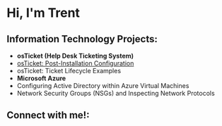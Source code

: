 <h1>Hi, I'm Trent</h1>

<h2> Information Technology Projects:</h2>

- <b> osTicket (Help Desk Ticketing System) </b>
- [osTicket: Post-Installation Configuration](https://github.com/trentnreed/post-install-config)
- osTicket: Ticket Lifecycle Examples
- <b>Microsoft Azure</b>
- Configuring Active Directory within Azure Virtual Machines
- Network Security Groups (NSGs) and Inspecting Network Protocols

<h2> Connect with me!: </h2>

